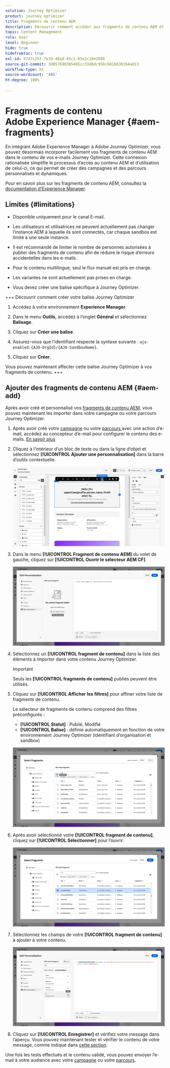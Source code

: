 ```yaml
---
solution: Journey Optimizer
product: journey optimizer
title: Fragments de contenu AEM
description: Découvrir comment accéder aux fragments de contenu AEM et comment les gérer
topic: Content Management
role: User
level: Beginner
hide: true
hidefromtoc: true
exl-id: 57d7c25f-7e39-46ad-85c1-65e2c18e2686
source-git-commit: 3d0576983854b5cc33d8dc956c601b638164a813
workflow-type: ht
source-wordcount: '405'
ht-degree: 100%

---
```


# Fragments de contenu Adobe Experience Manager {#aem-fragments}

En intégrant Adobe Experience Manager à Adobe Journey Optimizer, vous pouvez désormais incorporer facilement vos fragments de contenu AEM dans le contenu de vos e-mails Journey Optimizer. Cette connexion rationalisée simplifie le processus d’accès au contenu AEM et d’utilisation de celui-ci, ce qui permet de créer des campagnes et des parcours personnalisés et dynamiques.

Pour en savoir plus sur les fragments de contenu AEM, consultez la [documentation d’Experience Manager](https://experienceleague.adobe.com/fr/docs/experience-manager-cloud-service/content/sites/authoring/fragments/content-fragments).

## Limites {#limitations}

* Disponible uniquement pour le canal E-mail.

* Les utilisateurs et utilisatrices ne peuvent actuellement pas changer l’instance AEM à laquelle ils sont connectés, car chaque sandbox est limité à une seule instance.

* Il est recommandé de limiter le nombre de personnes autorisées à publier des fragments de contenu afin de réduire le risque d’erreurs accidentelles dans les e-mails.

* Pour le contenu multilingue, seul le flux manuel est pris en charge.

* Les variantes ne sont actuellement pas prises en charge.

* Vous devez créer une balise spécifique à Journey Optimizer.

+++ Découvrir comment créer votre balise Journey Optimizer

   1. Accédez à votre environnement **Experience Manager**.

   1. Dans le menu **Outils**, accédez à l’onglet **Général** et sélectionnez **Balisage**.

   1. Cliquez sur **Créer une balise**.

   1. Assurez-vous que l’identifiant respecte la syntaxe suivante : `ajo-enabled:{AJO-OrgId}/{AJO-SandboxName}`.

   1. Cliquez sur **Créer**.

  Vous pouvez maintenant affecter cette balise Journey Optimizer à vos fragments de contenu.
+++

## Ajouter des fragments de contenu AEM {#aem-add}

Après avoir créé et personnalisé vos [fragments de contenu AEM](https://experienceleague.adobe.com/fr/docs/experience-manager-cloud-service/content/sites/authoring/fragments/content-fragments), vous pouvez maintenant les importer dans votre campagne ou votre parcours Journey Optimizer.

1. Après avoir créé votre [campagne](../email/create-email.md) ou votre [parcours ](../email/create-email.md) avec une action d’e-mail, accédez au concepteur d’e-mail pour configurer le contenu des e-mails. [En savoir plus](../email/get-started-email-design.md)

1. Cliquez à l’intérieur d’un bloc de texte ou dans la ligne d’objet et sélectionnez **[!UICONTROL Ajouter une personnalisation]** dans la barre d’outils contextuelle.

   ![](assets/aem_campaign_2.png)

1. Dans le menu **[!UICONTROL Fragment de contenu AEM]** du volet de gauche, cliquez sur **[!UICONTROL Ouvrir le sélecteur AEM CF]**.

   ![](assets/aem_campaign_3.png)

1. Sélectionnez un **[!UICONTROL fragment de contenu]** dans la liste des éléments à importer dans votre contenu Journey Optimizer.

   >[!IMPORTANT]
   >
   >Seuls les **[!UICONTROL fragments de contenu]** publiés peuvent être utilisés.

1. Cliquez sur **[!UICONTROL Afficher les filtres]** pour affiner votre liste de fragments de contenu.

   Le sélecteur de fragments de contenu comprend des filtres préconfigurés :

   * **[!UICONTROL Statut]** : Publié, Modifié
   * **[!UICONTROL Balise]** : définie automatiquement en fonction de votre environnement Journey Optimizer (identifiant d’organisation et sandbox)

   ![](assets/aem_campaign_4.png)

1. Après avoir sélectionné votre **[!UICONTROL fragment de contenu]**, cliquez sur **[!UICONTROL Sélectionner]** pour l’ouvrir.

   ![](assets/aem_campaign_5.png)

1. Sélectionnez les champs de votre **[!UICONTROL fragment de contenu]** à ajouter à votre contenu.

   ![](assets/aem_campaign_6.png)

1. Cliquez sur **[!UICONTROL Enregistrer]** et vérifiez votre message dans l’aperçu. Vous pouvez maintenant tester et vérifier le contenu de votre message, comme indiqué dans [cette section](preview.md).

Une fois les tests effectués et le contenu validé, vous pouvez envoyer l’e-mail à votre audience avec votre [campagne](../campaigns/review-activate-campaign.md) ou votre [parcours](../building-journeys/publishing-the-journey.md).
